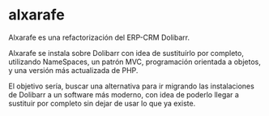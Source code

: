 # alxarafe

Alxarafe es una refactorización del ERP-CRM Dolibarr.

Alxarafe se instala sobre Dolibarr con idea de sustituírlo por completo, utilizando NameSpaces, un patrón MVC, programación orientada a objetos, y una versión más actualizada de PHP.

El objetivo sería, buscar una alternativa para ir migrando las instalaciones de Dolibarr a un software más moderno, con idea de poderlo llegar a sustituir por completo sin dejar de usar lo que ya existe.